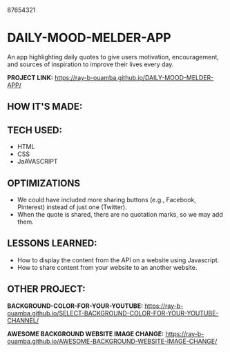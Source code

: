 87654321
# DAILY-MOOD-MELDER-APP
An app highlighting daily quotes to give users motivation, encouragement, and sources of inspiration to improve their lives every day.

**PROJECT LINK:** https://ray-b-ouamba.github.io/DAILY-MOOD-MELDER-APP/

## HOW IT'S MADE:
## TECH USED:
* HTML
* CSS
* JaAVASCRIPT

## OPTIMIZATIONS
* We could have included more sharing buttons (e.g., Facebook, Pinterest) instead of just one (Twitter).
* When the quote is shared, there are no quotation marks, so we may add them.

## LESSONS LEARNED:
* How to display the content from the API on a website using Javascript.
* How to share content from your website to an another website.

## OTHER PROJECT:
**BACKGROUND-COLOR-FOR-YOUR-YOUTUBE:**
https://ray-b-ouamba.github.io/SELECT-BACKGROUND-COLOR-FOR-YOUR-YOUTUBE-CHANNEL/

**AWESOME BACKGROUND WEBSITE IMAGE CHANGE:**
https://ray-b-ouamba.github.io/AWESOME-BACKGROUND-WEBSITE-IMAGE-CHANGE/
